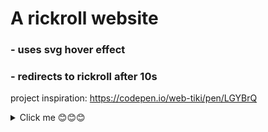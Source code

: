 # A rickroll website

### - uses svg hover effect 
### - redirects to rickroll after 10s


project inspiration: https://codepen.io/web-tiki/pen/LGYBrQ



<details><summary>Click me 😊😊😊 </summary>


<img src="https://media.tenor.com/CWgfFh7ozHkAAAAC/rick-astly-rick-rolled.gif" width="304.7" height="170"/><img src="https://media.tenor.com/x8v1oNUOmg4AAAAM/rickroll-roll.gif" width="170" height="170"/><img src="https://media.tenor.com/CWgfFh7ozHkAAAAC/rick-astly-rick-rolled.gif" width="304.7" height="170"/>

<img src="https://media.tenor.com/CWgfFh7ozHkAAAAC/rick-astly-rick-rolled.gif" width="304.7" height="170"/><img src="https://media.tenor.com/x8v1oNUOmg4AAAAM/rickroll-roll.gif" width="170" height="170"/><img src="https://media.tenor.com/CWgfFh7ozHkAAAAC/rick-astly-rick-rolled.gif" width="304.7" height="170"/>

<img src="https://media.tenor.com/CWgfFh7ozHkAAAAC/rick-astly-rick-rolled.gif" width="304.7" height="170"/><img src="https://media.tenor.com/x8v1oNUOmg4AAAAM/rickroll-roll.gif" width="170" height="170"/><img src="https://media.tenor.com/CWgfFh7ozHkAAAAC/rick-astly-rick-rolled.gif" width="304.7" height="170"/>

</details>










